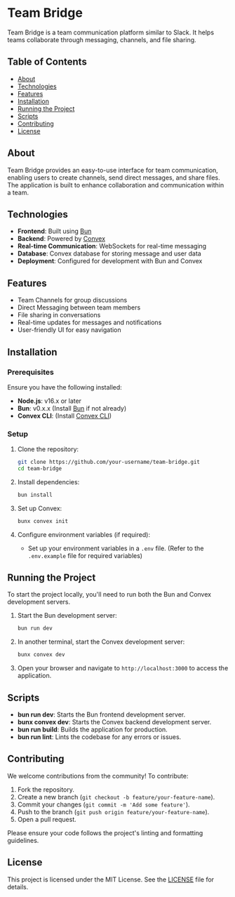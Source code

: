 # Team Bridge

Team Bridge is a team communication platform similar to Slack. It helps teams collaborate through messaging, channels, and file sharing.

## Table of Contents

- [About](#about)
- [Technologies](#technologies)
- [Features](#features)
- [Installation](#installation)
- [Running the Project](#running-the-project)
- [Scripts](#scripts)
- [Contributing](#contributing)
- [License](#license)

## About

Team Bridge provides an easy-to-use interface for team communication, enabling users to create channels, send direct messages, and share files. The application is built to enhance collaboration and communication within a team.

## Technologies

- **Frontend**: Built using [Bun](https://bun.sh/)
- **Backend**: Powered by [Convex](https://convex.dev/)
- **Real-time Communication**: WebSockets for real-time messaging
- **Database**: Convex database for storing message and user data
- **Deployment**: Configured for development with Bun and Convex

## Features

- Team Channels for group discussions
- Direct Messaging between team members
- File sharing in conversations
- Real-time updates for messages and notifications
- User-friendly UI for easy navigation

## Installation

### Prerequisites

Ensure you have the following installed:

- **Node.js**: v16.x or later
- **Bun**: v0.x.x (Install [Bun](https://bun.sh/docs/install) if not already)
- **Convex CLI**: (Install [Convex CLI](https://docs.convex.dev/get-started/installation))

### Setup

1. Clone the repository:
    ```bash
    git clone https://github.com/your-username/team-bridge.git
    cd team-bridge
    ```

2. Install dependencies:
    ```bash
    bun install
    ```

3. Set up Convex:
    ```bash
    bunx convex init
    ```

4. Configure environment variables (if required):
    - Set up your environment variables in a `.env` file. (Refer to the `.env.example` file for required variables)

## Running the Project

To start the project locally, you'll need to run both the Bun and Convex development servers.

1. Start the Bun development server:
    ```bash
    bun run dev
    ```

2. In another terminal, start the Convex development server:
    ```bash
    bunx convex dev
    ```

3. Open your browser and navigate to `http://localhost:3000` to access the application.

## Scripts

- **bun run dev**: Starts the Bun frontend development server.
- **bunx convex dev**: Starts the Convex backend development server.
- **bun run build**: Builds the application for production.
- **bun run lint**: Lints the codebase for any errors or issues.

## Contributing

We welcome contributions from the community! To contribute:

1. Fork the repository.
2. Create a new branch (`git checkout -b feature/your-feature-name`).
3. Commit your changes (`git commit -m 'Add some feature'`).
4. Push to the branch (`git push origin feature/your-feature-name`).
5. Open a pull request.

Please ensure your code follows the project's linting and formatting guidelines.

## License

This project is licensed under the MIT License. See the [LICENSE](LICENSE) file for details.
